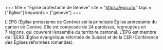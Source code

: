 +++
title = "Église protestante de Genève"
site = "https://epg.ch/"
tags = ["Église"]
keywords = ["geneve"]
+++

L’EPG (Église protestante de Genève) est la principale Église protestante du canton de Genève. Elle est composée de 24 paroisses, regroupées en 7 régions, qui couvrent l’ensemble du territoire cantonal. L’EPG est membre de l’EERS (Église évangélique réformée de Suisse) et de la CER (Conférence des Églises réformées romandes).
